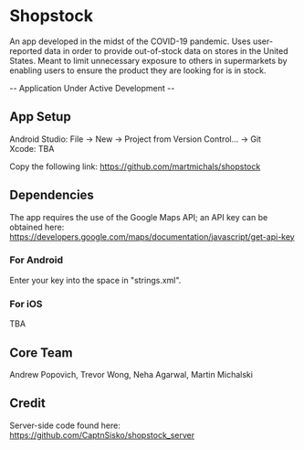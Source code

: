 # Shopstock

An app developed in the midst of the COVID-19 pandemic. Uses user-reported data in order to provide out-of-stock data on stores in the United States. Meant to limit unnecessary exposure to others in supermarkets by enabling users to ensure the product they are looking for is in stock. <br>

-- Application Under Active Development --

## App Setup
Android Studio:
File -> New -> Project from Version Control... -> Git <br>
Xcode: TBA

Copy the following link:
https://github.com/martmichals/shopstock

## Dependencies
The app requires the use of the Google Maps API; an API key can be obtained here:<br>
https://developers.google.com/maps/documentation/javascript/get-api-key<br>

### For Android 
Enter your key into the space in "strings.xml".

### For iOS 
TBA

## Core Team
Andrew Popovich, Trevor Wong, Neha Agarwal, Martin Michalski

## Credit
Server-side code found here:<br>
https://github.com/CaptnSisko/shopstock_server<br><br>
